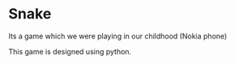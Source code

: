 # Snake
Its a game which we were playing in our childhood (Nokia phone)

This game is designed using python.
